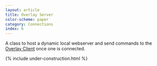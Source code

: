 ```yaml
---
layout: article
title: Overlay Server
color-scheme: paper
category: Connections
index: 6
---
```


A class to host a dynamic local webserver and send commands to the [Overlay Client](../overlay-client) once one is connected.

{% include under-construction.html %}
